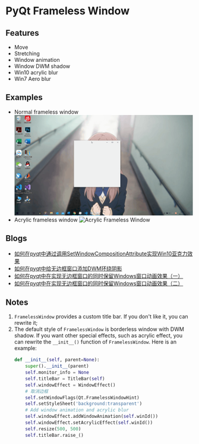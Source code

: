 # PyQt Frameless Window

## Features
* Move
* Stretching
* Window animation
* Window DWM shadow
* Win10 acrylic blur
* Win7 Aero blur

## Examples
* Normal frameless window
![Normal Frameless Window](screenshot/normal_frameless_window.gif)
* Acrylic frameless window
![Acrylic Frameless Window](screenshot/Acrylic_window.gif)

## Blogs
* [如何在pyqt中通过调用SetWindowCompositionAttribute实现Win10亚克力效果](https://blog.csdn.net/zhiyiYo/article/details/107891876?spm=1001.2014.3001.5501)
* [如何在pyqt中给无边框窗口添加DWM环绕阴影](https://blog.csdn.net/zhiyiYo/article/details/114736952?spm=1001.2014.3001.5501)
* [如何在pyqt中在实现无边框窗口的同时保留Windows窗口动画效果（一）](https://blog.csdn.net/zhiyiYo/article/details/107883478?spm=1001.2014.3001.5501)
* [如何在pyqt中在实现无边框窗口的同时保留Windows窗口动画效果（二）](https://blog.csdn.net/zhiyiYo/article/details/114752515?spm=1001.2014.3001.5501)

## Notes
1. `FramelessWindow` provides a custom title bar. If you don't like it, you can rewrite it;
2. The default style of `FramelessWindow` is borderless window with DWM shadow. If you want other special effects, such as acrylic effect, you can rewrite the `__init__()` function of `FramelessWindow`. Here is an example:
    ```python
    def __init__(self, parent=None):
        super().__init__(parent)
        self.monitor_info = None
        self.titleBar = TitleBar(self)
        self.windowEffect = WindowEffect()
        # 取消边框
        self.setWindowFlags(Qt.FramelessWindowHint)
        self.setStyleSheet('background:transparent')
        # Add window animation and acrylic blur
        self.windowEffect.addWindowAnimation(self.winId())
        self.windowEffect.setAcrylicEffect(self.winId())
        self.resize(500, 500)
        self.titleBar.raise_()
    ```

